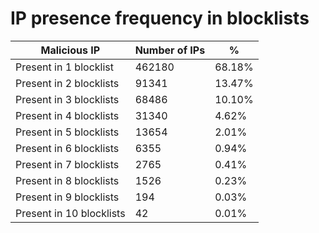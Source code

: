 # IP presence frequency in blocklists
| Malicious IP | Number of IPs | % |
|----|----|----|
| Present in 1 blocklist | 462180 | 68.18% |
| Present in 2 blocklists | 91341 | 13.47% |
| Present in 3 blocklists | 68486 | 10.10% |
| Present in 4 blocklists | 31340 | 4.62% |
| Present in 5 blocklists | 13654 | 2.01% |
| Present in 6 blocklists | 6355 | 0.94% |
| Present in 7 blocklists | 2765 | 0.41% |
| Present in 8 blocklists | 1526 | 0.23% |
| Present in 9 blocklists | 194 | 0.03% |
| Present in 10 blocklists | 42 | 0.01% |
